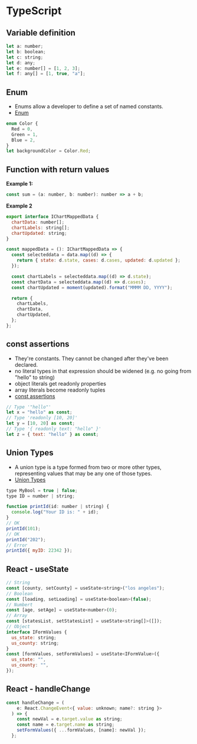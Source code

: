 # TypeScript

## Variable definition

```js
let a: number;
let b: boolean;
let c: string;
let d: any;
let e: number[] = [1, 2, 3];
let f: any[] = [1, true, "a"];
```

## Enum

- Enums allow a developer to define a set of named constants.
- [Enum](https://www.typescriptlang.org/docs/handbook/enums.html)

```js
enum Color {
  Red = 0,
  Green = 1,
  Blue = 2,
}
let backgroundColor = Color.Red;
```

## Function with return values

**Example 1:**

```js
const sum = (a: number, b: number): number => a + b;
```

**Example 2**

```js
export interface IChartMappedData {
  chartData: number[];
  chartLabels: string[];
  chartUpdated: string;
}

const mappedData = (): IChartMappedData => {
  const selecteddata = data.map((d) => {
    return { state: d.state, cases: d.cases, updated: d.updated };
  });

  const chartLabels = selecteddata.map((d) => d.state);
  const chartData = selecteddata.map((d) => d.cases);
  const chartUpdated = moment(updated).format("MMMM DD, YYYY");

  return {
    chartLabels,
    chartData,
    chartUpdated,
  };
};
```

## const assertions

- They're constants. They cannot be changed after they've been declared.
- no literal types in that expression should be widened (e.g. no going from "hello" to string)
- object literals get readonly properties
- array literals become readonly tuples
- [const assertions ](https://www.typescriptlang.org/docs/handbook/release-notes/typescript-3-4.html#const-assertions)

```js
// Type '"hello"'
let x = "hello" as const;
// Type 'readonly [10, 20]'
let y = [10, 20] as const;
// Type '{ readonly text: "hello" }'
let z = { text: "hello" } as const;
```

## Union Types

- A union type is a type formed from two or more other types, representing values that may be any one of those types.
- [Union Types](https://www.typescriptlang.org/docs/handbook/2/everyday-types.html#union-types)

```js
type MyBool = true | false;
type ID = number | string;

function printId(id: number | string) {
  console.log("Your ID is: " + id);
}
// OK
printId(101);
// OK
printId("202");
// Error
printId({ myID: 22342 });
```

## React - useState

```js
// String
const [county, setCounty] = useState<string>("los angeles");
// Boolean
const [loading, setLoading] = useState<boolean>(false);
// Numbert
const [age, setAge] = useState<number>(0);
// Array
const [statesList, setStatesList] = useState<string[]>([]);
// Object
interface IFormValues {
  us_state: string;
  us_county: string;
}
const [formValues, setFormValues] = useState<IFormValue>({
  us_state: "",
  us_county: "",
});
```

## React - handleChange

```js
const handleChange = (
    e: React.ChangeEvent<{ value: unknown; name?: string }>
  ) => {
    const newVal = e.target.value as string;
    const name = e.target.name as string;
    setFormValues({ ...formValues, [name]: newVal });
  };
```
